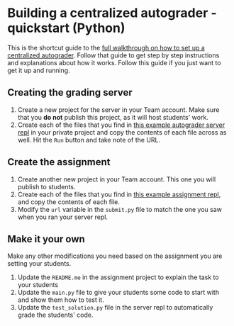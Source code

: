 # Building a centralized autograder - quickstart (Python)

This is the shortcut guide to the [full walkthrough on how to set up a centralized autograder](./CentralizedAutograder). Follow that guide to get step by step instructions and explanations about how it works. Follow this guide if you just want to get it up and running.

## Creating the grading server
1. Create a new project for the server in your Team account. Make sure that you **do not** publish this project, as it will host students' work.
2. Create each of the files that you find in [this example autograder server repl](https://repl.it/@ritza/grading-server#main.py) in your private project and copy the contents of each file across as well. Hit the `Run` button and take note of the URL.

## Create the assignment
1. Create another new project in your Team account. This one you will publish to students.
2. Create each of the files that you find in [this example assignment repl](https://repl.it/@ritza/autograding-assignment-template), and copy the contents of each file.
3. Modify the `url` variable in the `submit.py` file to match the one you saw when you ran your server repl.

## Make it your own
Make any other modifications you need based on the assignment you are setting your students.
1. Update the `README.me` in the assignment project to explain the task to your students
2. Update the `main.py` file to give your students some code to start with and show them how to test it.
3. Update the `test_solution.py` file in the server repl to automatically grade the students' code.
